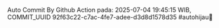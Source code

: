 Auto Commit By Github Action pada: 2025-07-04 19:45:15 WIB, COMMIT_UUID 92f63c22-c7ac-4fe7-adee-d3d8d1578d35 #autohijau🗿
